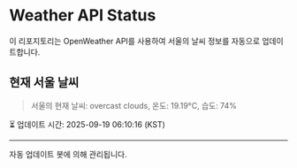 
# Weather API Status

이 리포지토리는 OpenWeather API를 사용하여 서울의 날씨 정보를 자동으로 업데이트합니다.

## 현재 서울 날씨
> 서울의 현재 날씨: overcast clouds, 온도: 19.19°C, 습도: 74%

⏳ 업데이트 시간: 2025-09-19 06:10:16 (KST)

---
자동 업데이트 봇에 의해 관리됩니다.
